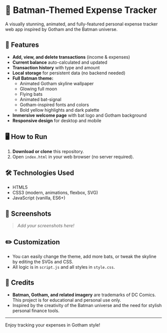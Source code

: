 # 🦇 Batman-Themed Expense Tracker

A visually stunning, animated, and fully-featured personal expense tracker web app inspired by Gotham and the Batman universe.

## 🚀 Features
- **Add, view, and delete transactions** (income & expenses)
- **Current balance** auto-calculated and updated
- **Transaction history** with type and amount
- **Local storage** for persistent data (no backend needed)
- **Full Batman theme:**
  - Animated Gotham skyline wallpaper
  - Glowing full moon
  - Flying bats
  - Animated bat-signal
  - Gotham-inspired fonts and colors
  - Bold yellow highlights and dark palette
- **Immersive welcome page** with bat logo and Gotham background
- **Responsive design** for desktop and mobile

## 🖥️ How to Run
1. **Download or clone** this repository.
2. Open `index.html` in your web browser (no server required).

## 🛠️ Technologies Used
- HTML5
- CSS3 (modern, animations, flexbox, SVG)
- JavaScript (vanilla, ES6+)

## 🎨 Screenshots
> _Add your screenshots here!_

## ✏️ Customization
- You can easily change the theme, add more bats, or tweak the skyline by editing the SVGs and CSS.
- All logic is in `script.js` and all styles in `style.css`.

## 🦇 Credits
- **Batman, Gotham, and related imagery** are trademarks of DC Comics. This project is for educational and personal use only.
- Inspired by the creativity of the Batman universe and the need for stylish personal finance tools.

---

Enjoy tracking your expenses in Gotham style! 
